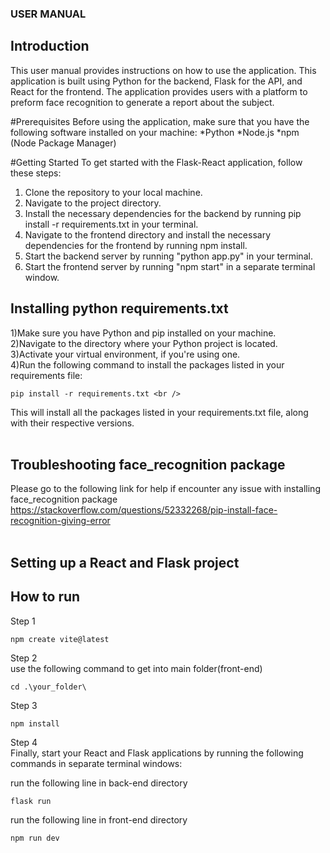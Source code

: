 ### USER MANUAL <br />
## Introduction
This user manual provides instructions on how to use the application.
This application is built using Python for the backend, Flask for the API, and React for the frontend. 
The application provides users with a platform to preform face recognition to generate a report about the subject.

#Prerequisites
Before using the application, make sure that you have the following software installed on your machine:
*Python 
*Node.js
*npm (Node Package Manager)

#Getting Started
To get started with the Flask-React application, follow these steps: <br />
1) Clone the repository to your local machine. <br />
2) Navigate to the project directory. <br />
3) Install the necessary dependencies for the backend by running pip install -r requirements.txt in your terminal. <br />
4) Navigate to the frontend directory and install the necessary dependencies for the frontend by running npm install. <br />
5) Start the backend server by running "python app.py" in your terminal. <br />
6) Start the frontend server by running "npm start" in a separate terminal window. <br />


## Installing python requirements.txt <br />
1)Make sure you have Python and pip installed on your machine.  <br />
2)Navigate to the directory where your Python project is located. <br />
3)Activate your virtual environment, if you're using one. <br />
4)Run the following command to install the packages listed in your requirements file: <br />
```
pip install -r requirements.txt <br />
```
This will install all the packages listed in your requirements.txt file, along with their respective versions. <br />
<br />
## Troubleshooting face_recognition package
Please go to the following link for help if encounter any issue with installing face_recognition package<br />
https://stackoverflow.com/questions/52332268/pip-install-face-recognition-giving-error <br />
<br />

## Setting up a React and Flask project

## How to run
Step 1 <br />
```
npm create vite@latest
```
Step 2 <br />
use the following command to get into main folder(front-end)<br />
```
cd .\your_folder\
```
Step 3<br />
```
npm install
```

Step 4 <br />
Finally, start your React and Flask applications by running the following commands in separate terminal windows:

run the following line in back-end directory<br />
```
flask run
```
run the following line in front-end directory<br />
```
npm run dev
```

